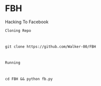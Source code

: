 # FBH
Hacking To Facebook

<code>Cloning Repo</code>
#
```
git clone https://github.com/Walker-00/FBH
```
#
<code>Running</code>
#

```
cd FBH && python fb.py
```
